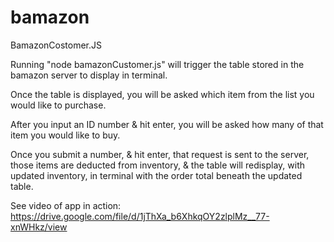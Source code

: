 # bamazon

BamazonCostomer.JS

Running "node bamazonCustomer.js" will trigger the table stored in the bamazon server to display in terminal.

Once the table is displayed, you will be asked which item from the list you would like to purchase. 

After you input an ID number & hit enter, you will be asked how many of that item you would like to buy.

Once you submit a number, & hit enter, that request is sent to the server, those items are deducted from inventory,
& the table will redisplay, with updated inventory, in terminal with the order total beneath the updated table.

See video of app in action:
https://drive.google.com/file/d/1jThXa_b6XhkqOY2zlplMz__77-xnWHkz/view